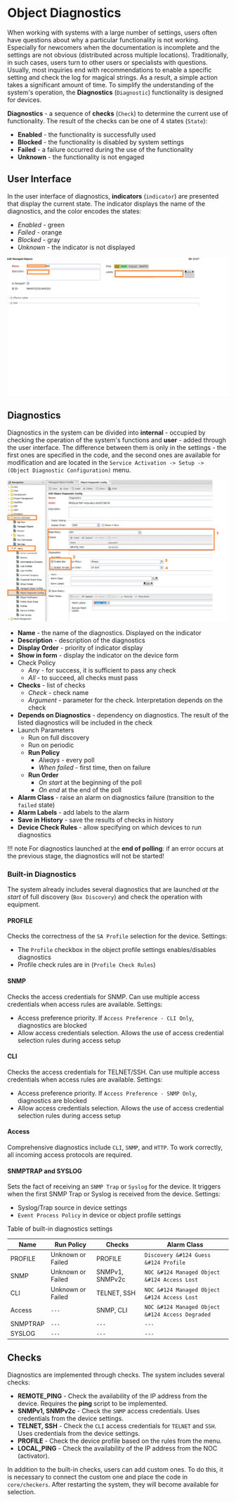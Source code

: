 # Object Diagnostics

When working with systems with a large number of settings, users often have questions about why a particular functionality is not working.
Especially for newcomers when the documentation is incomplete and the settings are not obvious (distributed across multiple locations).
Traditionally, in such cases, users turn to other users or specialists with questions.
Usually, most inquiries end with recommendations to enable a specific setting and check the log for magical strings.
As a result, a simple action takes a significant amount of time.
To simplify the understanding of the system's operation, the **Diagnostics** (`Diagnostic`) functionality is designed for devices.

**Diagnostics** - a sequence of **checks** (`Check`) to determine the current use of functionality.
The result of the checks can be one of 4 states (`State`):

* **Enabled** - the functionality is successfully used
* **Blocked** - the functionality is disabled by system settings
* **Failed** - a failure occurred during the use of the functionality
* **Unknown** - the functionality is not engaged

## User Interface

In the user interface of diagnostics, **indicators** (`indicator`) are presented that display the current state.
The indicator displays the name of the diagnostics, and the color encodes the states:

* *Enabled* - green
* *Failed* - orange
* *Blocked* - gray
* *Unknown* - the indicator is not displayed

![Managed Object Indicators](diagnostics_indicators_form1.png)

## Diagnostics

Diagnostics in the system can be divided into **internal** - occupied by checking the operation of the system's functions
and **user** - added through the user interface.
The difference between them is only in the settings - the first ones are specified in the code,
and the second ones are available for modification and are located in the `Service Activation -> Setup -> (Object Diagnostic Configuration)` menu.

![Diagnostic Config Form](object_diagnostic_config_create_web1.png)

* **Name** - the name of the diagnostics. Displayed on the indicator
* **Description** - description of the diagnostics
* **Display Order** - priority of indicator display
* **Show in form** - display the indicator on the device form
* Check Policy
    * *Any* - for success, it is sufficient to pass any check
    * *All* - to succeed, all checks must pass
* **Checks** - list of checks
    * *Check* - check name
    * *Argument* - parameter for the check. Interpretation depends on the check
* **Depends on Diagnostics** - dependency on diagnostics. The result of the listed diagnostics will be included in the check
* Launch Parameters
    * Run on full discovery
    * Run on periodic
    * **Run Policy**
        * *Always* - every poll
        * *When failed* - first time, then on failure
    * **Run Order**
        * *On start* at the beginning of the poll
        * *On end* at the end of the poll
* **Alarm Class** - raise an alarm on diagnostics failure (transition to the `failed` state)
* **Alarm Labels** - add labels to the alarm
* **Save in History** - save the results of checks in history
* **Device Check Rules** - allow specifying on which devices to run diagnostics

!!! note
    For diagnostics launched at the **end of polling**: if an error occurs at the previous stage, the diagnostics will not be started!


### Built-in Diagnostics

The system already includes several diagnostics that are launched *at the start* of full discovery (`Box Discovery`) and check the operation with equipment.

#### PROFILE

Checks the correctness of the `SA Profile` selection for the device. Settings:

* The `Profile` checkbox in the object profile settings enables/disables diagnostics
* Profile check rules are in (`Profile Check Rules`)

#### SNMP

Checks the access credentials for SNMP. Can use multiple access credentials when access rules are available. Settings:

* Access preference priority. If `Access Preference - CLI Only`, diagnostics are blocked
* Allow access credentials selection. Allows the use of access credential selection rules during access setup

#### CLI

Checks the access credentials for TELNET/SSH. Can use multiple access credentials when access rules are available. Settings:

* Access preference priority. If `Access Preference - SNMP Only`, diagnostics are blocked
* Allow access credentials selection. Allows the use of access credential selection rules during access setup

#### Access

Comprehensive diagnostics include `CLI`, `SNMP`, and `HTTP`. To work correctly, all incoming access protocols are required.


#### SNMPTRAP and SYSLOG

Sets the fact of receiving an `SNMP Trap` or `Syslog` for the device. It triggers when the first SNMP Trap or Syslog is received from the device. Settings:

* Syslog/Trap source in device settings
* `Event Process Policy` in device or object profile settings

Table of built-in diagnostics settings 

| Name     | Run Policy        | Checks          | Alarm Class                                      |
| -------- | ----------------- | --------------- | ------------------------------------------------ |
| PROFILE  | Unknown or Failed | PROFILE         | `Discovery &#124 Guess &#124 Profile`            |
| SNMP     | Unknown or Failed | SNMPv1, SNMPv2c | `NOC &#124 Managed Object &#124 Access Lost`     |
| CLI      | Unknown or Failed | TELNET, SSH     | `NOC &#124 Managed Object &#124 Access Lost`     |
| Access   | `---`             | SNMP, CLI       | `NOC &#124 Managed Object &#124 Access Degraded` |
| SNMPTRAP | `---`             | `---`           | `---`                                            |
| SYSLOG   | `---`             | `---`           | `---`                                            |

## Checks

Diagnostics are implemented through checks. The system includes several checks:

* **REMOTE_PING** - Check the availability of the IP address from the device. Requires the **ping** script to be implemented.
* **SNMPv1, SNMPv2c** - Check the `SNMP` access credentials. Uses credentials from the device settings.
* **TELNET, SSH** - Check the `CLI` access credentials for `TELNET` and `SSH`. Uses credentials from the device settings.
* **PROFILE** - Check the device profile based on the rules from the menu.
* **LOCAL_PING** - Check the availability of the IP address from the NOC (activator).

In addition to the built-in checks, users can add custom ones. To do this, it is necessary to connect the custom one and place the code in `core/checkers`.
After restarting the system, they will become available for selection.
